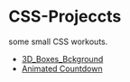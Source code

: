 # CSS-Projeccts
some small CSS workouts.

- [3D_Boxes_Bckground](https://ashket980.github.io/CSS-Projeccts/3D_Boxes_Bckground/index.html)
- [Animated Countdown](https://ashket980.github.io/CSS-Projeccts/Animated_countdown/index.html)
